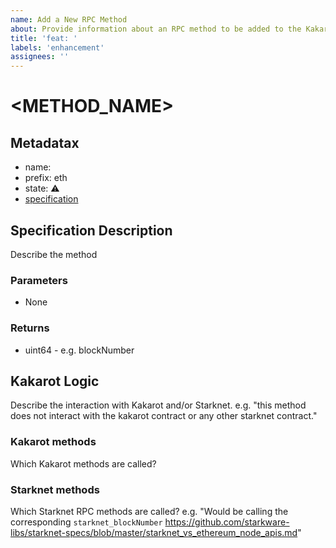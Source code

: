 ```yaml
---
name: Add a New RPC Method
about: Provide information about an RPC method to be added to the Kakarot RPC server.
title: 'feat: '
labels: 'enhancement'
assignees: ''
---
```


# <METHOD_NAME>

## Metadatax

- name:
- prefix: eth
- state: ⚠️
- [specification](https://github.com/ethereum/execution-apis/<SPEC_URL>)

## Specification Description

Describe the method

### Parameters

- None

### Returns

- uint64 - e.g. blockNumber

## Kakarot Logic

Describe the interaction with Kakarot and/or Starknet.
e.g. "this method does not interact with the kakarot contract or any other starknet contract."

### Kakarot methods

Which Kakarot methods are called?

### Starknet methods

Which Starknet RPC methods are called? e.g. "Would be calling the corresponding `starknet_blockNumber` https://github.com/starkware-libs/starknet-specs/blob/master/starknet_vs_ethereum_node_apis.md"
